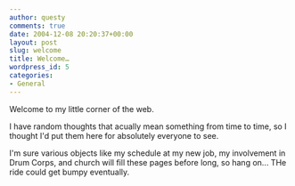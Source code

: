 ```yaml
---
author: questy
comments: true
date: 2004-12-08 20:20:37+00:00
layout: post
slug: welcome
title: Welcome…
wordpress_id: 5
categories:
- General
---
```


Welcome to my little corner of the web.

I have random thoughts that acually mean something from time to time, so I thought I'd put them here for absolutely everyone to see.

I'm sure various objects like my schedule at my new job, my involvement in Drum Corps, and church will fill these pages before long, so hang on... THe ride could get bumpy eventually.
